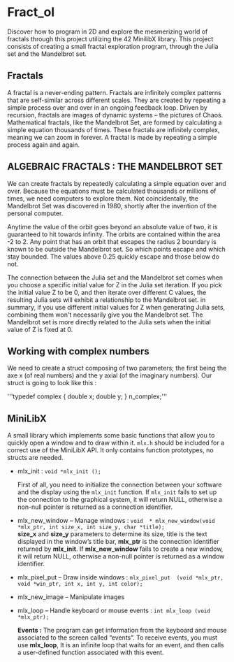 # Fract_ol
Discover how to program in 2D and explore the mesmerizing world of fractals through this project utilizing the 42 MinilibX library. This project consists of creating a small fractal exploration program, through the Julia set and the Mandelbrot set.  
## Fractals

A fractal is a never-ending pattern. Fractals are infinitely complex patterns that are self-similar across different scales. They are created by repeating a simple process over and over in an ongoing feedback loop. Driven by recursion, fractals are images of dynamic systems – the pictures of Chaos. Mathematical fractals, like the Mandelbrot Set, are formed by calculating a simple equation thousands of times. These fractals are infinitely complex,  meaning we can zoom in forever. A fractal is made by repeating a simple process again and again.

## ALGEBRAIC FRACTALS : THE MANDELBROT SET

We can create fractals by repeatedly calculating a simple equation over and over. Because the equations must be calculated thousands or millions of times, we need computers to explore them. Not coincidentally, the Mandelbrot Set was discovered in 1980, shortly after the invention of the personal computer.

Anytime the value of the orbit goes beyond an absolute value of two, it is guaranteed to hit towards infinity. The orbits are contained within the area -2 to 2. Any point that has an orbit that escapes the radius 2 boundary is known to be outside the Mandelbrot set. So which points escape and which stay bounded. The values above 0.25 quickly escape and those below do not. 

The connection between the Julia set and the Mandelbrot set comes when you choose a specific initial value for Z in the Julia set iteration. If you pick the initial value Z to be 0, and then iterate over different C values, the resulting Julia sets will exhibit a relationship to the Mandelbrot set. in summary, if you use different initial values for Z when generating Julia sets, combining them won't necessarily give you the Mandelbrot set. The Mandelbrot set is more directly related to the Julia sets when the initial value of Z is fixed at 0.

## Working with complex numbers

We need to create a struct composing of two parameters; the first being the axe x (of real numbers) and the y axial (of the imaginary numbers). Our struct is going to look like this :

'''typedef complex
{
		double x;
		double y;
} n_complex;'''

## MiniLibX

A small library which implements some basic functions that allow you to quickly open a window and to draw within it. `mlx.h` should be included for a correct use of the MiniLibX API. It only contains function prototypes, no structs are needed.

- mlx_init : `void *mlx_init ();`
    
    First of all, you need to initialize the connection between your software and the display using the `mlx_init` function. If `mlx_init` fails to set up the connection to the graphical system, it will return NULL, otherwise a non-null pointer is returned as a connection identifier.
    
- mlx_new_window – Manage windows : `void  * mlx_new_window(void *mlx_ptr, int size_x, int size_y, char *title);` **size_x** and **size_y** parameters to determine its size, title is the text displayed in the window’s title bar, **mlx_ptr** is the connection identifier returned by **mlx_init**. If **mlx_new_window** fails to create a new window, it will return NULL, otherwise a non-null pointer is returned as a window identifier.
- mlx_pixel_put – Draw inside windows :  `mlx_pixel_put  (void *mlx_ptr, void *win_ptr, int x, int y, int color);`
- mlx_new_image – Manipulate images
- mlx_loop – Handle keyboard or mouse events : `int mlx_loop (void *mlx_ptr);`
    
    **Events :** The program can get information from the keyboard and mouse associated to the screen called “events”. To receive events, you must use **mlx_loop**, It is an infinite loop that waits for an event, and then calls a user-defined function associated with this event.
